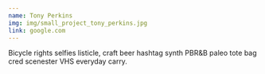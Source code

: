 ```yaml
---
name: Tony Perkins
img: img/small_project_tony_perkins.jpg
link: google.com
---
```

Bicycle rights selfies listicle, craft beer hashtag synth PBR&B paleo tote bag cred scenester VHS everyday carry.